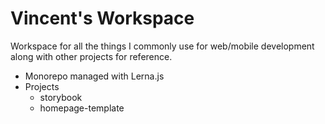# Vincent's Workspace

Workspace for all the things I commonly use for web/mobile development along with other projects for reference.

- Monorepo managed with Lerna.js
- Projects
  - storybook
  - homepage-template
